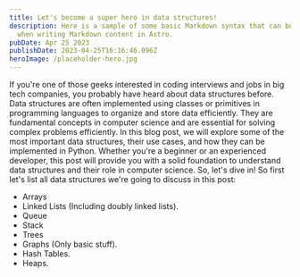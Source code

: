 ```yaml
---
title: Let's become a super hero in data structures!
description: Here is a sample of some basic Markdown syntax that can be used
  when writing Markdown content in Astro.
pubDate: Apr 25 2023
publishDate: 2023-04-25T16:16:46.096Z
heroImage: /placeholder-hero.jpg
---
```

If you're one of those geeks interested in coding interviews and jobs in big tech companies, you probably have heard about data structures before. Data structures are often implemented using classes or primitives in programming languages to organize and store data efficiently. They are fundamental concepts in computer science and are essential for solving complex problems efficiently. In this blog post, we will explore some of the most important data structures, their use cases, and how they can be implemented in Python. Whether you're a beginner or an experienced developer, this post will provide you with a solid foundation to understand data structures and their role in computer science. So, let's dive in!
So first let's list all data structures we're going to discuss in this post:
- Arrays
- Linked Lists (Including doubly linked lists).
- Queue
- Stack
- Trees
- Graphs (Only basic stuff).
- Hash Tables.
- Heaps.
